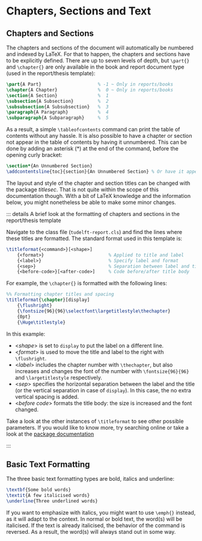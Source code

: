# Chapters, Sections and Text

## Chapters and Sections

The chapters and sections of the document will automatically be numbered and indexed by LaTeX. For that to happen, the chapters and sections have to be explicitly defined. There are up to seven levels of depth, but `\part{}` and `\chapter{}` are only available in the book and report document type (used in the report/thesis template):

```latex
\part{A Part}                     % -1 ~ Only in reports/books
\chapter{A Chapter}               %  0 ~ Only in reports/books
\section{A Section}               %  1
\subsection{A Subsection}         %  2
\subsubsection{A Subsubsection}   %  3
\paragraph{A Paragraph}           %  4
\subparagraph{A Subparagraph}     %  5
```

As a result, a simple `\tableofcontents` command can print the table of contents without any hassle. It is also possible to have a chapter or section not appear in the table of contents by having it unnumbered. This can be done by adding an asterisk (*) at the end of the command, before the opening curly bracket:

```latex
\section*{An Unnumbered Section}
\addcontentsline{toc}{section}{An Unnumbered Section} % Or have it appear anyway
```

The layout and style of the chapter and section titles can be changed with the package *titlesec*. That is not quite within the scope of this documentation though. With a bit of LaTeX knowledge and the information below, you might nonetheless be able to make some minor changes.

::: details A brief look at the formatting of chapters and sections in the report/thesis template

Navigate to the class file (`tudelft-report.cls`) and find the lines where these titles are formatted. The standard format used in this template is:

  ```latex
  \titleformat{<command>}[<shape>]
      {<format>}                        % Applied to title and label
      {<label>}                         % Specify label and format
      {<sep>}                           % Separation between label and title
      {<before-code>}[<after-code>]     % Code before/after title body
  ```

For example, the `\chapter{}` is formatted with the following lines:

  ```latex
  %% Formatting chapter titles and spacing
  \titleformat{\chapter}[display]
      {\flushright}
      {\fontsize{96}{96}\selectfont\largetitlestyle\thechapter}
      {0pt}
      {\Huge\titlestyle}
  ```

In this example:

- <*shape*> is set to `display` to put the label on a different line.
- <*format*> is used to move the title and label to the right with `\flushright`.
- <*label*> includes the chapter number with `\thechapter`, but also increases and changes the font of the number with `\fontsize{96}{96}` and `\largetitlestyle` respectively.
- <*sep*> specifies the horizontal separation between the label and the title (or the vertical separation in case of `display`). In this case, the no extra vertical spacing is added.
- <*before code*> formats the title body: the size is increased and the font changed.

Take a look at the other instances of `\titleformat` to see other possible parameters. If you would like to know more, try searching online or take a look at the [package documentation](https://ctan.org/pkg/titlesec)

:::

## Basic Text Formatting

The three basic text formatting types are bold, italics and underline:

```latex
\textbf{Some bold words}
\textit{A few italicised words}
\underline{Three underlined words}
```

If you want to emphasize with italics, you might want to use `\emph{}` instead, as it will adapt to the context. In normal or bold text, the word(s) will be italicised. If the text is already italicised, the behavior of the command is reversed. As a result, the word(s) will always stand out in some way.
